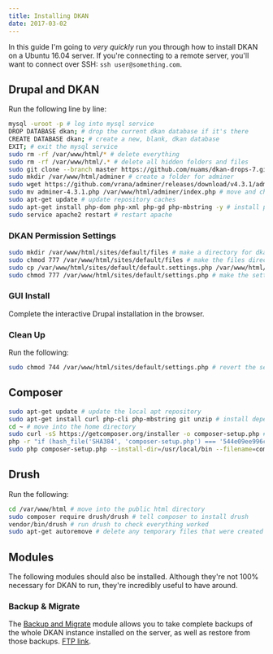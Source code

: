 ```yaml
---
title: Installing DKAN
date: 2017-03-02
---
```


In this guide I'm going to _very quickly_ run you through how to install DKAN on a Ubuntu 16.04 server. If you're connecting to a remote server, you'll want to connect over SSH: `ssh user@something.com`.

## Drupal and DKAN

Run the following line by line:

```bash
mysql -uroot -p # log into mysql service
DROP DATABASE dkan; # drop the current dkan database if it's there
CREATE DATABASE dkan; # create a new, blank, dkan database
EXIT; # exit the mysql service
sudo rm -rf /var/www/html/* # delete everything
sudo rm -rf /var/www/html/.* # delete all hidden folders and files
sudo git clone --branch master https://github.com/nuams/dkan-drops-7.git /var/www/html/ # clone the latest dkan-drops-7 release
sudo mkdir /var/www/html/adminer # create a folder for adminer
sudo wget https://github.com/vrana/adminer/releases/download/v4.3.1/adminer-4.3.1.php /var/www/html/adminer # download adminer
sudo mv adminer-4.3.1.php /var/www/html/adminer/index.php # move and change the name of adminer
sudo apt-get update # update repository caches
sudo apt-get install php-dom php-xml php-gd php-mbstring -y # install php modules
sudo service apache2 restart # restart apache
```

### DKAN Permission Settings

```bash
sudo mkdir /var/www/html/sites/default/files # make a directory for dkan uploaded files
sudo chmod 777 /var/www/html/sites/default/files # make the files directory completely public (read-write-exe)
sudo cp /var/www/html/sites/default/default.settings.php /var/www/html/sites/default/settings.php # copy the default settings config
sudo chmod 777 /var/www/html/sites/default/settings.php # make the settings config read-write-exe
```

### GUI Install

Complete the interactive Drupal installation in the browser.

### Clean Up

Run the following:

```bash
sudo chmod 744 /var/www/html/sites/default/settings.php # revert the settings config back to safe settings
```

## Composer

```bash
sudo apt-get update # update the local apt repository
sudo apt-get install curl php-cli php-mbstring git unzip # install dependencies for composer
cd ~ # move into the home directory
sudo curl -sS https://getcomposer.org/installer -o composer-setup.php # grab the composer install
php -r "if (hash_file('SHA384', 'composer-setup.php') === '544e09ee996cdf60ece3804abc52599c22b1f40f4323403c44d44fdfdd586475ca9813a858088ffbc1f233e9b180f061') { echo 'Installer VERIFIED'; } else { echo 'Installer CORRUPT'; unlink('composer-setup.php'); } echo PHP_EOL;" # check that it's all good
sudo php composer-setup.php --install-dir=/usr/local/bin --filename=composer # run the install
```

## Drush

Run the following:

```bash
cd /var/www/html # move into the public html directory
sudo composer require drush/drush # tell composer to install drush
vendor/bin/drush # run drush to check everything worked
sudo apt-get autoremove # delete any temporary files that were created during the installation
```

## Modules

The following modules should also be installed. Although they're not 100% necessary for DKAN to run, they're incredibly useful to have around.

### Backup & Migrate

The [Backup and Migrate](https://www.drupal.org/project/backup_migrate) module allows you to take complete backups of the whole DKAN instance installed on the server, as well as restore from those backups. [FTP link](https://ftp.drupal.org/files/projects/backup_migrate-7.x-3.1.tar.gz).
